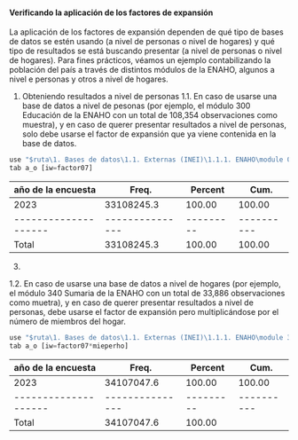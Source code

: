 
#### Verificando la aplicación de los factores de expansión
La aplicación de los factores de expansión dependen de qué tipo de bases de datos se estén usando (a nivel de personas o nivel de hogares) y qué tipo de resultados se está buscando presentar (a nivel de personas o nivel de hogares).
Para fines prácticos, véamos un ejemplo contabilizando la población del país a través de distintos módulos de la ENAHO, algunos a nivel e personas y otros a nivel de hogares.   

1. Obteniendo resultados a nivel de personas
 1.1. En caso de usarse una base de datos a nivel de pesonas (por ejemplo, el módulo 300 Educación de la ENAHO con un total de 108,354 observaciones como muestra), y en caso de querer presentar resultados a nivel de personas, solo debe usarse el factor de expansión que ya viene contenida en la base de datos.
 
 ``` js
 use "$ruta\1. Bases de datos\1.1. Externas (INEI)\1.1.1. ENAHO\module 03\2023\2023.dta"
 tab a_o [iw=factor07]
 ```    
 
 | año de la encuesta |     Freq.     | Percent |   Cum.   |
 |--------------------|---------------|---------|----------|
 |               2023 |   33108245.3  |  100.00 |   100.00 |
 |--------------------|---------------|---------|----------|
 |              Total |   33108245.3  |  100.00 |   100.00 |

3. 

1.2. En caso de usarse una base de datos a nivel de hogares (por ejemplo, el módulo 340 Sumaria de la ENAHO con un total de 33,886 observaciones como muetra), y en caso de querer presentar resultados a nivel de personas, debe usarse el factor de expansión pero multiplicándose por el número de miembros del hogar.

``` js
use "$ruta\1. Bases de datos\1.1. Externas (INEI)\1.1.1. ENAHO\module 34\2023\2023.dta"
tab a_o [iw=factor07*mieperho]
```    

| año de la encuesta |     Freq.     | Percent |   Cum.   |
|--------------------|---------------|---------|----------|
|               2023 |   34107047.6  |  100.00 |   100.00 |
|--------------------|---------------|---------|----------|
|              Total |   34107047.6  |  100.00 |          |


    
    
